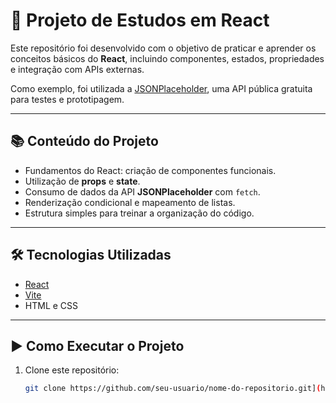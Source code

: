 # 🚀 Projeto de Estudos em React

Este repositório foi desenvolvido com o objetivo de praticar e aprender os conceitos básicos do **React**, incluindo componentes, estados, propriedades e integração com APIs externas.  

Como exemplo, foi utilizada a [JSONPlaceholder](https://jsonplaceholder.typicode.com/), uma API pública gratuita para testes e prototipagem.  

---

## 📚 Conteúdo do Projeto

- Fundamentos do React: criação de componentes funcionais.  
- Utilização de **props** e **state**.  
- Consumo de dados da API **JSONPlaceholder** com `fetch`.  
- Renderização condicional e mapeamento de listas.  
- Estrutura simples para treinar a organização do código.  

---

## 🛠️ Tecnologias Utilizadas

- [React](https://reactjs.org/)  
- [Vite](https://vitejs.dev/)  
- HTML e CSS  

---

## ▶️ Como Executar o Projeto

1. Clone este repositório:
   ```bash
   git clone https://github.com/seu-usuario/nome-do-repositorio.git](https://github.com/GuilhermeHorta22/React-basico.git
